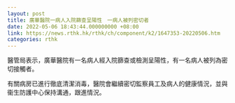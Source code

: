 ```yaml
---
layout: post
title: 廣華醫院一病人入院篩查呈陽性　一病人被列密切者
date: 2022-05-06 18:43:44.000000000 +08:00
link: https://news.rthk.hk/rthk/ch/component/k2/1647353-20220506.htm
categories: rthk
---
```


醫管局表示，廣華醫院有一名病人經入院篩查或檢測呈陽性，有一名病人被列為密切接觸者。

有關病房已進行徹底清潔消毒，醫院會繼續密切監察員工及病人的健康情況，並與衞生防護中心保持溝通，跟進情況。
